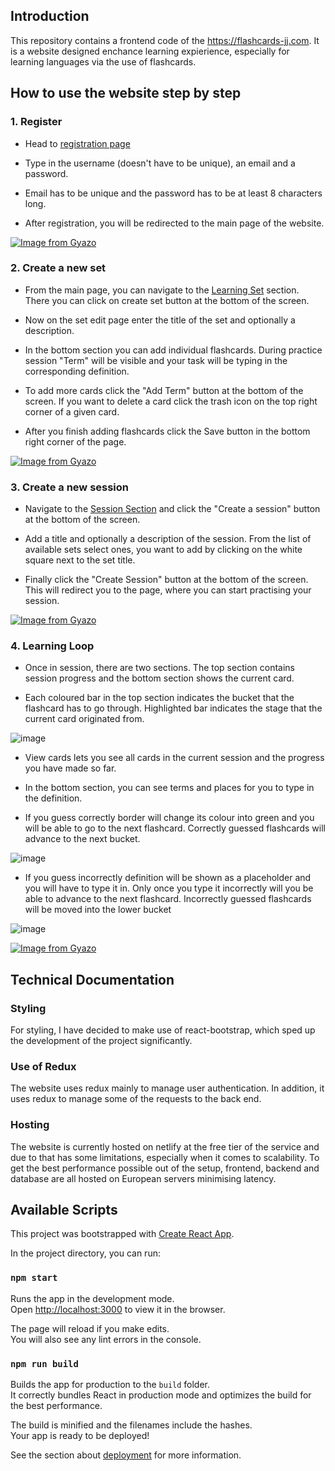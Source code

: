 ## Introduction

This repository contains a frontend code of the https://flashcards-jj.com.
It is a website designed enchance learning expierience, especially for learning languages via the use of flashcards.

## How to use the website step by step

### 1. Register

* Head to [registration page](https://flashcards-jj.com/register)
* Type in the username (doesn't have to be unique), an email and a password.

* Email has to be unique and the password has to be at least 8 characters long.

* After registration, you will be redirected to the main page of the website.

[![Image from Gyazo](https://i.gyazo.com/c5be057f91f2e07149992b4807bec5a0.gif)](https://gyazo.com/c5be057f91f2e07149992b4807bec5a0)

### 2. Create a new set

* From the main page, you can navigate to the [Learning Set](https://flashcards-jj.com/sets) section. There you can click on create set button at the bottom of the screen. 

* Now on the set edit page enter the title of the set and optionally a description.

* In the bottom section you can add individual flashcards. During practice session "Term" will be visible and your task will be typing in the corresponding definition.

* To add more cards click the "Add Term" button at the bottom of the screen. If you want to delete a card click the trash icon on the top right corner of a given card.

* After you finish adding flashcards click the Save button in the bottom right corner of the page.

[![Image from Gyazo](https://i.gyazo.com/895591410883b4eea3d3bfea9ac4c374.gif)](https://gyazo.com/895591410883b4eea3d3bfea9ac4c374)

### 3. Create a new session

* Navigate to the [Session Section](https://flashcards-jj.com/sessions) and click the "Create a session" button at the bottom of the screen.

* Add a title and optionally a description of the session. From the list of available sets select ones, you want to add by clicking on the white square next to the set title.

* Finally click the "Create Session" button at the bottom of the screen. This will redirect you to the page, where you can start practising your session.

[![Image from Gyazo](https://i.gyazo.com/7b5674ca3936527578b7ce9d07756e08.gif)](https://gyazo.com/7b5674ca3936527578b7ce9d07756e08)

### 4. Learning Loop

* Once in session, there are two sections. The top section contains session progress and the bottom section shows the current card.

* Each coloured bar in the top section indicates the bucket that the flashcard has to go through. Highlighted bar indicates the stage that the current card originated from.

![image](https://user-images.githubusercontent.com/19439874/149222494-d07d9882-912e-40a0-9344-7ae4e2b832a4.png)

* View cards lets you see all cards in the current session and the progress you have made so far. 

* In the bottom section, you can see terms and places for you to type in the definition.

* If you guess correctly border will change its colour into green and you will be able to go to the next flashcard. Correctly guessed flashcards will advance to the next bucket.

![image](https://user-images.githubusercontent.com/19439874/149223234-66262f8c-0250-4c87-92cb-22780e2ed499.png)

* If you guess incorrectly definition will be shown as a placeholder and you will have to type it in. Only once you type it incorrectly will you be able to advance to the next flashcard. Incorrectly guessed flashcards will be moved into the lower bucket

![image](https://user-images.githubusercontent.com/19439874/149223378-09145649-0f7b-4df6-a81a-067b82fbbd70.png)

[![Image from Gyazo](https://i.gyazo.com/4d2578389cd125e8ffbd6c8449ded60c.gif)](https://gyazo.com/4d2578389cd125e8ffbd6c8449ded60c)

## Technical Documentation

### Styling

For styling, I have decided to make use of react-bootstrap, which sped up the development of the project significantly. 

### Use of Redux

The website uses redux mainly to manage user authentication. In addition, it uses redux to manage some of the requests to the back end. 

### Hosting

The website is currently hosted on netlify at the free tier of the service and due to that has some limitations, especially when it comes to scalability. To get the best performance possible out of the setup, frontend, backend and database are all hosted on European servers minimising latency. 

## Available Scripts

This project was bootstrapped with [Create React App](https://github.com/facebook/create-react-app).

In the project directory, you can run:

### `npm start`

Runs the app in the development mode.\
Open [http://localhost:3000](http://localhost:3000) to view it in the browser.

The page will reload if you make edits.\
You will also see any lint errors in the console.

### `npm run build`

Builds the app for production to the `build` folder.\
It correctly bundles React in production mode and optimizes the build for the best performance.

The build is minified and the filenames include the hashes.\
Your app is ready to be deployed!

See the section about [deployment](https://facebook.github.io/create-react-app/docs/deployment) for more information.
